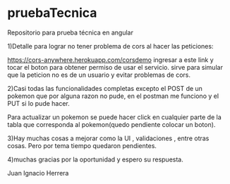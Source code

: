# pruebaTecnica
Repositorio para prueba técnica en angular



1)Detalle para lograr no tener problema de cors al hacer las peticiones:

https://cors-anywhere.herokuapp.com/corsdemo ingresar a este link y tocar el boton para obtener permiso de usar el servicio.
sirve para simular que la peticion no es de un usuario y evitar problemas de cors.

2)Casi todas las funcionalidades completas excepto el POST de un pokemon que por alguna razon no pude, en el postman me funciono y el PUT si lo pude hacer.

Para actualizar un pokemon se puede hacer click en cualquier parte de la tabla que corresponda al pokemon(quedo pendiente colocar un boton).

3)Hay muchas cosas a mejorar como la UI , validaciones , entre otras cosas. Pero por tema tiempo quedaron pendientes.

4)muchas gracias por la oportunidad y espero su respuesta.

Juan Ignacio Herrera

